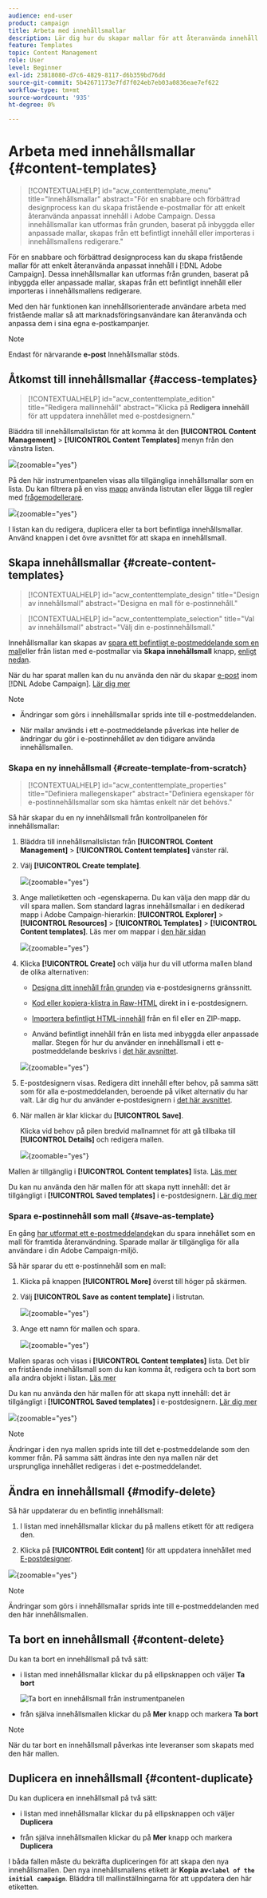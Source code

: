 ```yaml
---
audience: end-user
product: campaign
title: Arbeta med innehållsmallar
description: Lär dig hur du skapar mallar för att återanvända innehåll i Adobe Campaign e-postmeddelanden
feature: Templates
topic: Content Management
role: User
level: Beginner
exl-id: 23818080-d7c6-4829-8117-d6b359bd76dd
source-git-commit: 5b42671173e7fd7f024eb7eb03a0836eae7ef622
workflow-type: tm+mt
source-wordcount: '935'
ht-degree: 0%

---
```


# Arbeta med innehållsmallar {#content-templates}

>[!CONTEXTUALHELP]
>id="acw_contenttemplate_menu"
>title="Innehållsmallar"
>abstract="För en snabbare och förbättrad designprocess kan du skapa fristående e-postmallar för att enkelt återanvända anpassat innehåll i Adobe Campaign. Dessa innehållsmallar kan utformas från grunden, baserat på inbyggda eller anpassade mallar, skapas från ett befintligt innehåll eller importeras i innehållsmallens redigerare."

För en snabbare och förbättrad designprocess kan du skapa fristående mallar för att enkelt återanvända anpassat innehåll i [!DNL Adobe Campaign]. Dessa innehållsmallar kan utformas från grunden, baserat på inbyggda eller anpassade mallar, skapas från ett befintligt innehåll eller importeras i innehållsmallens redigerare.

Med den här funktionen kan innehållsorienterade användare arbeta med fristående mallar så att marknadsföringsanvändare kan återanvända och anpassa dem i sina egna e-postkampanjer.

>[!NOTE]
>
>Endast för närvarande **e-post** Innehållsmallar stöds.

## Åtkomst till innehållsmallar {#access-templates}

>[!CONTEXTUALHELP]
>id="acw_contenttemplate_edition"
>title="Redigera mallinnehåll"
>abstract="Klicka på **Redigera innehåll** för att uppdatera innehållet med e-postdesignern."

Bläddra till innehållsmallslistan för att komma åt den **[!UICONTROL Content Management]** > **[!UICONTROL Content Templates]** menyn från den vänstra listen.

![](assets/content-template-list.png){zoomable=&quot;yes&quot;}

På den här instrumentpanelen visas alla tillgängliga innehållsmallar som en lista. Du kan filtrera på en viss [mapp](../get-started/permissions.md#folders) använda listrutan eller lägga till regler med [frågemodellerare](../query/query-modeler-overview.md).

![](assets/content-template-list-filters.png){zoomable=&quot;yes&quot;}

I listan kan du redigera, duplicera eller ta bort befintliga innehållsmallar. Använd knappen i det övre avsnittet för att skapa en innehållsmall.


## Skapa innehållsmallar {#create-content-templates}

>[!CONTEXTUALHELP]
>id="acw_contenttemplate_design"
>title="Design av innehållsmall"
>abstract="Designa en mall för e-postinnehåll."

>[!CONTEXTUALHELP]
>id="acw_contenttemplate_selection"
>title="Val av innehållsmall"
>abstract="Välj din e-postinnehållsmall."

Innehållsmallar kan skapas av [spara ett befintligt e-postmeddelande som en mall](#save-as-template)eller från listan med e-postmallar via **Skapa innehållsmall** knapp, [enligt nedan](#create-template-from-scratch).

När du har sparat mallen kan du nu använda den när du skapar [e-post](../email/create-email.md) inom [!DNL Adobe Campaign]. [Lär dig mer](use-email-templates.md)

>[!NOTE]
>
>* Ändringar som görs i innehållsmallar sprids inte till e-postmeddelanden.
>
>* När mallar används i ett e-postmeddelande påverkas inte heller de ändringar du gör i e-postinnehållet av den tidigare använda innehållsmallen.

### Skapa en ny innehållsmall {#create-template-from-scratch}

>[!CONTEXTUALHELP]
>id="acw_contenttemplate_properties"
>title="Definiera mallegenskaper"
>abstract="Definiera egenskaper för e-postinnehållsmallar som ska hämtas enkelt när det behövs."

Så här skapar du en ny innehållsmall från kontrollpanelen för innehållsmallar:

1. Bläddra till innehållsmallslistan från **[!UICONTROL Content Management]** > **[!UICONTROL Content templates]** vänster räl.

1. Välj **[!UICONTROL Create template]**.

   ![](assets/content-template-create.png){zoomable=&quot;yes&quot;}

1. Ange malletiketten och -egenskaperna. Du kan välja den mapp där du vill spara mallen. Som standard lagras innehållsmallar i en dedikerad mapp i Adobe Campaign-hierarkin: **[!UICONTROL Explorer]** > **[!UICONTROL Resources]** > **[!UICONTROL Templates]** > **[!UICONTROL Content templates]**. Läs mer om mappar i [den här sidan](../get-started/permissions.md#folders)

   ![](assets/content-template-details.png){zoomable=&quot;yes&quot;}

1. Klicka **[!UICONTROL Create]** och välja hur du vill utforma mallen bland de olika alternativen:

   * [Designa ditt innehåll från grunden](create-email-content.md) via e-postdesignerns gränssnitt.

   * [Kod eller kopiera-klistra in Raw-HTML](code-content.md) direkt in i e-postdesignern.

   * [Importera befintligt HTML-innehåll](existing-content.md) från en fil eller en ZIP-mapp.

   * Använd befintligt innehåll från en lista med inbyggda eller anpassade mallar. Stegen för hur du använder en innehållsmall i ett e-postmeddelande beskrivs i [det här avsnittet](use-email-templates.md).

   ![](assets/email_designer-templates.png){zoomable=&quot;yes&quot;}

1. E-postdesignern visas. Redigera ditt innehåll efter behov, på samma sätt som för alla e-postmeddelanden, beroende på vilket alternativ du har valt. Lär dig hur du använder e-postdesignern i [det här avsnittet](get-started-email-designer.md).

   <!--You can test your content if needed. [Learn how](#test-template)-->

1. När mallen är klar klickar du **[!UICONTROL Save]**.

   Klicka vid behov på pilen bredvid mallnamnet för att gå tillbaka till **[!UICONTROL Details]** och redigera mallen.

   ![](assets/content-template-save-back.png){zoomable=&quot;yes&quot;}

Mallen är tillgänglig i **[!UICONTROL Content templates]** lista. [Läs mer](#access-templates)

Du kan nu använda den här mallen för att skapa nytt innehåll: det är tillgängligt i **[!UICONTROL Saved templates]** i e-postdesignern. [Lär dig mer](use-email-templates.md)

### Spara e-postinnehåll som mall {#save-as-template}

En gång [har utformat ett e-postmeddelande](create-email-content.md)kan du spara innehållet som en mall för framtida återanvändning. Sparade mallar är tillgängliga för alla användare i din Adobe Campaign-miljö.

Så här sparar du ett e-postinnehåll som en mall:

1. Klicka på knappen **[!UICONTROL More]** överst till höger på skärmen.

1. Välj **[!UICONTROL Save as content template]** i listrutan.

   ![](assets/email_designer-save-template.png){zoomable=&quot;yes&quot;}

1. Ange ett namn för mallen och spara.

   ![](assets/email_designer-template-name.png){zoomable=&quot;yes&quot;}

Mallen sparas och visas i **[!UICONTROL Content templates]** lista. Det blir en fristående innehållsmall som du kan komma åt, redigera och ta bort som alla andra objekt i listan. [Läs mer](#access-manage-templates)

Du kan nu använda den här mallen för att skapa nytt innehåll: det är tillgängligt i **[!UICONTROL Saved templates]** i e-postdesignern. [Lär dig mer](use-email-templates.md)

![](assets/email_designer-saved-template.png){zoomable=&quot;yes&quot;}


>[!NOTE]
>
>Ändringar i den nya mallen sprids inte till det e-postmeddelande som den kommer från. På samma sätt ändras inte den nya mallen när det ursprungliga innehållet redigeras i det e-postmeddelandet.

<!--

Test your content template {#test-template}

You can test the rendering of any email content template, whether created from scratch or from an email. To do so, follow the steps below.

1. Access the content template list.

1. Click **[!UICONTROL Edit content]** from the **[!UICONTROL Template properties]**.

1. Click **[!UICONTROL Simulate Content]** and select a test profile to check your email rendering. You can choose the desktop or mobile view.

1. You can send a proof to test your content and have it approved by some internal users before using it. To do so, click the **[!UICONTROL Send proof]** button and follow the steps described in .

-->


## Ändra en innehållsmall {#modify-delete}

Så här uppdaterar du en befintlig innehållsmall:

1. I listan med innehållsmallar klickar du på mallens etikett för att redigera den.

1. Klicka på **[!UICONTROL Edit content]** för att uppdatera innehållet med [E-postdesigner](get-started-email-designer.md).

![](assets/content-template-edition.png){zoomable=&quot;yes&quot;}

>[!NOTE]
>
>Ändringar som görs i innehållsmallar sprids inte till e-postmeddelanden med den här innehållsmallen.

## Ta bort en innehållsmall {#content-delete}

Du kan ta bort en innehållsmall på två sätt:

* i listan med innehållsmallar klickar du på ellipsknappen och väljer **Ta bort**

  ![Ta bort en innehållsmall från instrumentpanelen](assets/content-template-list-delete.png)

* från själva innehållsmallen klickar du på **Mer** knapp och markera **Ta bort**


>[!NOTE]
>
>När du tar bort en innehållsmall påverkas inte leveranser som skapats med den här mallen.


## Duplicera en innehållsmall {#content-duplicate}

Du kan duplicera en innehållsmall på två sätt:

* i listan med innehållsmallar klickar du på ellipsknappen och väljer **Duplicera**

* från själva innehållsmallen klickar du på **Mer** knapp och markera **Duplicera**

I båda fallen måste du bekräfta dupliceringen för att skapa den nya innehållsmallen. Den nya innehållsmallens etikett är **Kopia av`<label of the initial campaign`**. Bläddra till mallinställningarna för att uppdatera den här etiketten.

